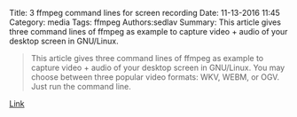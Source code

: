 Title: 3 ffmpeg command lines for screen recording
Date: 11-13-2016 11:45
Category: media
Tags: ffmpeg
Authors:sedlav
Summary: This article gives three command lines of ffmpeg as example to capture video + audio of your desktop screen in GNU/Linux.

> This article gives three command lines of ffmpeg as example to capture video + audio of your desktop screen in GNU/Linux. You may choose between three popular video formats: WKV, WEBM, or OGV. Just run the command line.

[Link](http://www.ubuntubuzz.com/2016/11/3-ffmpeg-command-lines-for-screen-recording-audio-gnulinux-mkv-webm-ogv-formats.html)
